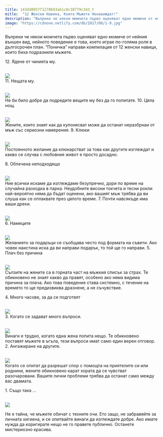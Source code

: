 ```yaml
---
title: 143dd0957f1278693ab1c8c38779c343_t
mitle:  "12 Женски Навика, Които Мъжете Ненавиждат!"
description: "Въпреки че някои момчета първо оценяват едно момиче от нейния външен вид, нейното поведение е това, което играе по-голяма роля в дългосрочен план. &qout;Поничка&qout; направи �"
image: "https://cdnone.netlify.com/db/2017/08/1-9.jpg"
---
```


 <p>Въпреки че някои момчета първо оценяват едно момиче от нейния външен вид, нейното поведение е това, което играе по-голяма роля в дългосрочен план. “Поничка” направи компилация от 12 женски навици, които биха подразнили мъжете.</p>      <p> 12. Ядене от чинията му.</p> <p> <br/><img src="https://cdnone.netlify.com/db/2017/08/1-9.jpg"/><br/> 11. Нещата му.</p> <p> <br/><img src="https://cdnone.netlify.com/db/2017/08/2-8.jpg"/><br/> Не би било добре да подредите вещите му без да го попитате. 10. Цяла нощ.</p>      <p> <br/><img src="https://cdnone.netlify.com/db/2017/08/3-10.jpg"/><br/> Жените, които знаят как да купонясват може да останат неразбрнаи от мъж със сериозни намерения. 9. Клюки</p> <p> <br/><img src="https://cdnone.netlify.com/db/2017/08/4-8-760x505.jpg"/><br/> Постоянното желание да клюкарстват за това как другите изглеждат и какво се случва с любовния живот е просто досадно.</p> <p> 8. Облечена неподходящо</p> <p> <br/><img src="https://cdnone.netlify.com/db/2017/08/5-8.jpg"/><br/> Ние всички искаме да изглеждаме безупречно, дори по време на случайна разходка в парка. Неудобните високи токчета и тесни рокли най-вероятно няма да бъдат оценени, ако вашият мъж трябва да ви слуша как се оплаквате през цялото време. 7. Почти навсякъде има ваши дрехи.</p>      <p> <br/><img src="https://cdnone.netlify.com/db/2017/08/6-9.jpg"/><br/> 6. Намеците</p> <p> <br/><img src="https://cdnone.netlify.com/db/2017/08/7-9.jpg"/><br/> Желанието за подаръци се съобщава често под формата на съвети. Ако човек наистина иска да ви направи подарък, то той ще го направи. 5. Плач без причина</p> <p> <br/><img src="https://cdnone.netlify.com/db/2017/08/8-11.jpg"/><br/> Сълзите на жените са в горната част на мъжкия списък за страх. Те обикновено не знаят какво да правят, особено ако няма видима причина за плача. Ако това поведение става системно, с течение на времето то ще предизвиква дразнене, а не съчувствие.</p> <p> 4. Много часове, за да се подготвят</p> <p> <br/><img src="https://cdnone.netlify.com/db/2017/08/9-9.jpg"/><br/> 3. Когато се задават много въпроси.</p> <p> <br/><img src="https://cdnone.netlify.com/db/2017/08/11-8.jpg"/><br/> Винаги е трудно, когато една жена попита нещо. Те обикновено поставят мъжете в ъгъла, тези въпроси имат само един верен отговор. 2. Ангажиране на другите.</p>      <p> <br/><img src="https://cdnone.netlify.com/db/2017/08/12-8.jpg"/><br/> Когато се опитат да разрешат спор с помощта на приятелите си или роднини, жените обикновено карат хората да се чувстват разочаровани. Вашите лични проблеми трябва да останат само между вас двамата.</p> <p> 1. Също така …</p> <p> <br/><img src="https://cdnone.netlify.com/db/2017/08/7-Tips-To-Look-Your-Best-in-Photos.jpg"/><br/></p> <p>Не е тайна, че мъжете обичат с техните очи. Ето защо, не забравяйте за личната хигиена, и се опитвайте винаги да изглеждате добре. Ако имате нужда да коригирате нещо не го правете публично. Останете мистериозно красива.</p>            